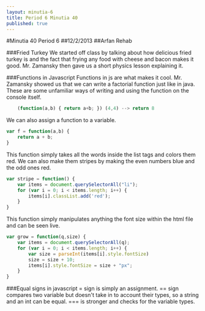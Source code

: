 ```yaml
---
layout: minutia-6
title: Period 6 Minutia 40
published: true
---
```


#Minutia 40 Period 6
##12/2/2013
##Arfan Rehab

###Fried Turkey
We started off class by talking about how delicious fried turkey is and the fact that frying any food with cheese and 
bacon makes it good. Mr. Zamansky then gave us a short physics lesson explaining it.

###Functions in Javascript
Functions in js are what makes it cool. Mr. Zamansky showed us that we can write a factorial function just like in java.
These are some unfamiliar ways of writing and using the function on the console itself.

```javascript
	(function(a,b) { return a+b; }) (4,4) --> return 8
```
We can also assign a function to a variable.

```javascript
var f = function(a,b) {
	return a + b;
}
```
This function simply takes all the words inside the list tags and colors them red. We can also make them stripes by making the even numbers blue and the odd ones red.

```javascript
var stripe = function() {
	var items = document.querySelectorAll("li");
	for (var i = 0; i < items.length; i++) {
		items[i].classList.add('red');
	}
}
```
This function simply manipulates anything the font size within the html file and can be seen live.

```javascript
var grow = function(q,size) {
	var items = document.querySelectorAll(q);
	for (var i = 0; i < items.length; i++) {
		var size = parseInt(items[i].style.fontSize)
		size = size + 10;
		items[i].style.fontSize = size + "px";
	}
}
```

###Equal signs in javascript
= sign is simply an assignment. 
== sign compares two variable but doesn't take in to account their types, so a string and an int can be equal.
=== is stronger and checks for the variable types.

